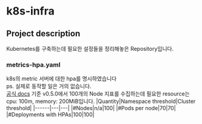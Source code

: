 # k8s-infra

## Project description
Kubernetes를 구축하는데 필요한 설정들을 정리해놓은 Repository입니다.

### metrics-hpa.yaml
k8s의 metric 서버에 대한 hpa를 명시하였습니다<br/>
ps. 실제로 동작할 일은 거의 없습니다.<br/>
[공식 docs](https://github.com/kubernetes-sigs/metrics-server) 기준 v0.5.0에서 100개의 Node 지표를 수집하는데 필요한 resource는 cpu: 100m, memory: 200MiB입니다.
|Quantity|Namespace threshold|Cluster threshold|
|------|---|---|
|#Nodes|n/a|100|
|#Pods per node|70|70|
|#Deployments with HPAs|100|100|
